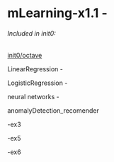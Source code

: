 # mLearning-x1.1 -

###### Included in init0:

[init0/octave](init0/octave)

LinearRegression - 

LogisticRegression - 

neural networks - 

anomalyDetection_recomender

-ex3

-ex5

-ex6

